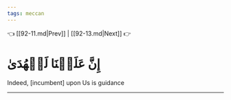```yaml
---
tags: meccan
---
```


👈 [[92-11.md|Prev]] | [[92-13.md|Next]] 👉

# إِنَّ عَلَيۡنَا لَلۡهُدَىٰ

Indeed, [incumbent] upon Us is guidance

---

